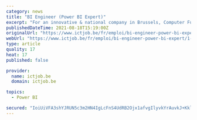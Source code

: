 ```yaml
---
category: news
title: "BI Engineer (Power BI Expert)"
excerpt: "For an innovative & national company in Brussels, Computer Futures is looking for a freelance BI Engineer (Power BI Expert) with interests in the telecom industry. The contract is full-time and to start ASAP. The competence center is responsible for the ..."
publishedDateTime: 2021-08-18T15:19:00Z
originalUrl: "https://www.ictjob.be/fr/emploi/bi-engineer-power-bi-expert/1-148022"
webUrl: "https://www.ictjob.be/fr/emploi/bi-engineer-power-bi-expert/1-148022"
type: article
quality: 17
heat: 17
published: false

provider:
  name: ictjob.be
  domain: ictjob.be

topics:
  - Power BI

secured: "IoiUiVFA3shYJRUN5c3m2HN4IgLcFnS4UdRB2Ojx1afvgIlyvkYrAuvkJ+KklS7SCayjXr0oPJZ84/+xZ5jaEpGUWo6jUR8tZTUIfgqgjLW7cFP2Ke8jFBif9SJAqdYjdiDzVyyxNkyzrGI1TGzjUQwGtSrpE0WlRUI+xEHPPXxWwJUTv5YBRmgvfjL1YBkqzn/3HPf1dh8ze5PwRNWFGEvdTTxwFLVkn2Io41K4T1IEGoVo65Euzykfzp1C2/bwGm3zmScgs8/lYAfagpPdFBkMmGuQp9E9lIhVz4XDRtytWrEEzon6e26M1Zssu02b2g6QfTTzLMu+bHOhC0SxtgvxQAwuhbrRC6w8+m6UWDc=;XVWeEFRqb1rfkBylns7CdQ=="
---
```


